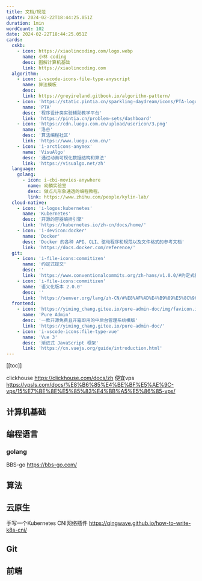 ```yaml
---
title: 文档/规范
update: 2024-02-22T18:44:25.051Z
duration: 1min
wordCount: 102
date: 2024-02-22T18:44:25.051Z
cards:
  cskb:
    - icon: https://xiaolincoding.com/logo.webp
      name: 小林 coding
      desc: 图解计算机基础
      link: https://xiaolincoding.com
  algorithm:
    - icon: i-vscode-icons-file-type-anyscript
      name: 算法模板
      desc:
      link: https://greyireland.gitbook.io/algorithm-pattern/
    - icon: 'https://static.pintia.cn/sparkling-daydream/icons/PTA-logo.svg'
      name: 'PTA'
      desc: '程序设计类实验辅助教学平台'
      link: 'https://pintia.cn/problem-sets/dashboard'
    - icon: 'https://cdn.luogu.com.cn/upload/usericon/3.png'
      name: '洛谷'
      desc: '算法编程社区'
      link: 'https://www.luogu.com.cn/'
    - icon: 'i-arcticons-anymex'
      name: 'VisuAlgo'
      desc: '通过动画可视化数据结构和算法'
      link: 'https://visualgo.net/zh'
  language:
    golang:
      - icon: i-cbi-movies-anywhere
        name: 幼麟实验室
        desc: 做点儿形象通透的编程教程。
        link: https://www.zhihu.com/people/kylin-lab/
  cloud-native:
    - icon: 'i-logos:kubernetes'
      name: 'Kubernetes'
      desc: '开源的容器编排引擎'
      link: 'https://kubernetes.io/zh-cn/docs/home/'
    - icon: 'i-devicon:docker'
      name: 'Docker'
      desc: 'Docker 的各种 API、CLI、驱动程序和规范以及文件格式的参考文档'
      link: 'https://docs.docker.com/reference/'
  git:
    - icon: 'i-file-icons:commitizen'
      name: '约定式提交'
      desc: ''
      link: 'https://www.conventionalcommits.org/zh-hans/v1.0.0/#约定式提交规范'
    - icon: 'i-file-icons:commitizen'
      name: '语义化版本 2.0.0'
      desc: ''
      link: 'https://semver.org/lang/zh-CN/#%E8%AF%AD%E4%B9%89%E5%8C%96%E7%89%88%E6%9C%AC-200'
  frontend:
    - icon: 'https://yiming_chang.gitee.io/pure-admin-doc/img/favicon.ico'
      name: 'Pure Admin'
      desc: '一款开源免费且开箱即用的中后台管理系统模版'
      link: 'https://yiming_chang.gitee.io/pure-admin-doc/'
    - icon: 'i-vscode-icons:file-type-vue'
      name: 'Vue 3'
      desc: '渐进式 JavaScript 框架'
      link: 'https://cn.vuejs.org/guide/introduction.html'
---
```


[[toc]]

clickhouse https://clickhouse.com/docs/zh
便宜vps https://vpsls.com/docs/%E8%B6%85%E4%BE%BF%E5%AE%9C-vps/15%E7%BE%8E%E5%85%83%E4%BB%A5%E5%86%85-vps/

## 计算机基础

<DisplayCard :cards="frontmatter.cards['cskb']" />

## 编程语言

### golang

BBS-go https://bbs-go.com/

<DisplayCard :cards="frontmatter.cards['language']['golang']" />

## 算法

<DisplayCard :cards="frontmatter.cards['algorithm']" />

## 云原生

手写一个Kubernetes CNI网络插件 https://qingwave.github.io/how-to-write-k8s-cni/

<DisplayCard :cards="frontmatter.cards['cloud-native']" />

## Git

<DisplayCard :cards="frontmatter.cards['git']" />

## 前端

<DisplayCard :cards="frontmatter.cards['frontend']" />
